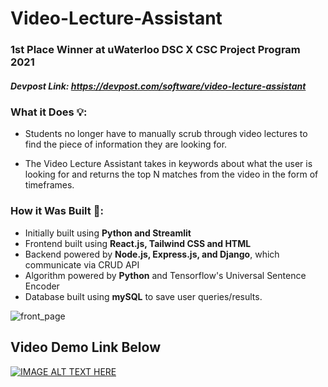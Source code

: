 # Video-Lecture-Assistant
### 1st Place Winner at uWaterloo DSC X CSC Project Program 2021
##### Devpost Link: https://devpost.com/software/video-lecture-assistant


### What it Does 💡: 
- Students no longer have to manually scrub through video lectures to find the piece of information they are looking for. 

- The Video Lecture Assistant takes in keywords about what the user is looking for and returns the top N matches from the video in the form of timeframes. 

### How it Was Built 🔎:
- Initially built using **Python and Streamlit**
- Frontend built using **React.js, Tailwind CSS and HTML**
- Backend powered by **Node.js, Express.js, and Django**, which communicate via CRUD API
- Algorithm powered by **Python** and Tensorflow's Universal Sentence Encoder
- Database built using **mySQL** to save user queries/results.

![front_page](https://user-images.githubusercontent.com/55645993/153707497-778678d6-3baf-4e00-af3b-0dfbea4aea67.png)
## Video Demo Link Below

[![IMAGE ALT TEXT HERE](https://img.youtube.com/vi/e3GxUjXyBdg/0.jpg)](https://www.youtube.com/watch?v=e3GxUjXyBdg)
